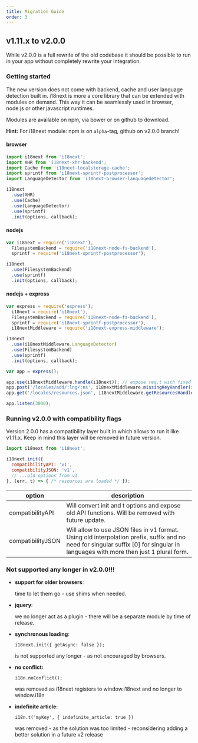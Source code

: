 ```yaml
---
title: Migration Guide
order: 3
---
```



## v1.11.x to v2.0.0

While v2.0.0 is a full rewrite of the old codebase it should be possible to run in your app
without completely rewrite your integration.



### Getting started

The new version does not come with backend, cache and user language detection built in. i18next is more a core library that can be extended with modules on demand. This way it can be seamlessly used in browser, node.js or other javascript runtimes.

Modules are available on npm, via bower or on github to download.

__Hint:__ For i18next module: npm is on `alpha`-tag, github on v2.0.0 branch!

#### browser

```js
import i18next from 'i18next';
import XHR from 'i18next-xhr-backend';
import Cache from 'i18next-localstorage-cache';
import sprintf from 'i18next-sprintf-postprocessor';
import LanguageDetector from 'i18next-browser-languagedetector';

i18next
  .use(XHR)
  .use(Cache)
  .use(LanguageDetector)
  .use(sprintf)
  .init(options, callback);
```

#### nodejs

```js
var i18next = require('i18next'),
  FilesystemBackend = require('i18next-node-fs-backend'),
  sprintf = require('i18next-sprintf-postprocessor');

i18next
  .use(FilesystemBackend)
  .use(sprintf)
  .init(options, callback);
```

#### nodejs + express

```js
var express = require('express');
  i18next = require('i18next'),
  FilesystemBackend = require('i18next-node-fs-backend'),
  sprintf = require('i18next-sprintf-postprocessor'),
  i18nextMiddleware = require('i18next-express-middleware');

i18next
  .use(i18nextMiddleware.LanguageDetector)
  .use(FilesystemBackend)
  .use(sprintf)
  .init(options, callback);

var app = express();

app.use(i18nextMiddleware.handle(i18next)); // expose req.t with fixed lng
app.post('/locales/add/:lng/:ns', i18nextMiddleware.missingKeyHandler(i18next)); // serves missing key route for consumers (browser)
app.get('/locales/resources.json', i18nextMiddleware.getResourcesHandler(i18next)); // serves resources for consumers (browser)

app.listen(3000);
```

### Running v2.0.0 with compatibility flags

Version 2.0.0 has a compatibility layer built in which allows to run it like v1.11.x. Keep in mind this layer will be removed in future version.

```js
import i18next from 'i18next';

i18next.init({
  compatibilityAPI: 'v1',
  compatibilityJSON: 'v1',
  // ...old options from v1
}, (err, t) => { /* resources are loaded */ });
```

option            | description
----------------- | -------------
compatibilityAPI  | Will convert init and t options and expose old API functions. Will be removed with future update.
compatibilityJSON | Will allow to use JSON files in v1 format. Using old interpolation prefix, suffix and no need for singular suffix [0] for singular in languages with more then just 1 plural form.


### Not supported any longer in v2.0.0!!!

- __support for older browsers__:

  time to let them go - use shims when needed.

- __jquery__:

  we no longer act as a plugin - there will be a separate module by time of release.

- __synchronous loading__:

  `i18next.init({ getAsync: false });`

  is not supported any longer - as not encouraged by browsers.

- __no conflict:__

  `i18n.noConflict();`

  was removed as i18next registers to window.i18next and no longer to window.i18n

- __indefinite article:__

  `i18n.t('myKey', { indefinite_article: true })`

  was removed - as the solution was too limited - reconsidering adding a better solution in a future v2 release
